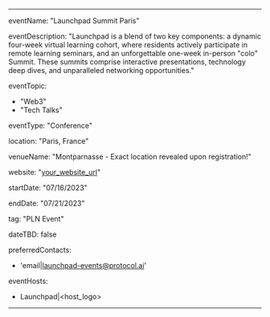 ---
 eventName: "Launchpad Summit Paris" 

 eventDescription: "Launchpad is a blend of two key components:  a dynamic four-week virtual learning cohort, where residents actively participate in remote learning seminars, and an unforgettable one-week in-person \"colo\" Summit.  These summits comprise interactive presentations, technology deep dives, and unparalleled networking opportunities." 

 eventTopic: 
   - "Web3"
   - "Tech Talks"

 eventType: "Conference" 

 location: "Paris, France" 

 venueName: "Montparnasse - Exact location revealed upon registration!" 

 website: "[your_website_url](https://protocol.ai/blog/launchpad-summit-paris-2023/)" 

 startDate: "07/16/2023" 

 endDate: "07/21/2023" 

 tag: "PLN Event" 

 dateTBD: false 

 preferredContacts:
   - 'email|launchpad-events@protocol.ai'

 eventHosts:
   - Launchpad|<host_logo>
 ---
